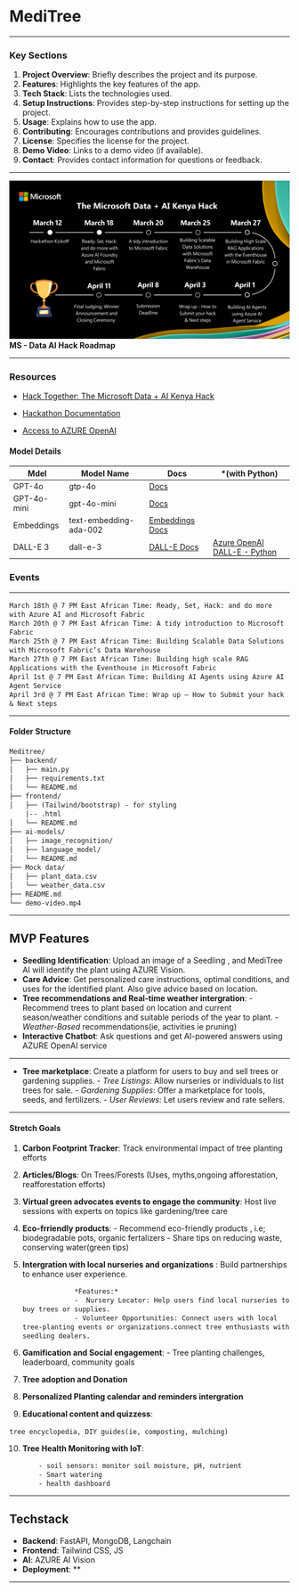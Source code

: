 # MediTree

---

### **Key Sections**
1. **Project Overview**: Briefly describes the project and its purpose.
2. **Features**: Highlights the key features of the app.
3. **Tech Stack**: Lists the technologies used.
4. **Setup Instructions**: Provides step-by-step instructions for setting up the project.
5. **Usage**: Explains how to use the app.
6. **Contributing**: Encourages contributions and provides guidelines.
7. **License**: Specifies the license for the project.
8. **Demo Video**: Links to a demo video (if available).
9. **Contact**: Provides contact information for questions or feedback.

---

![alt text](Microsoft-Data-AI-Hackathon-Timeline-1024x576.png)
**MS - Data AI Hack Roadmap**

---

### Resources

- [Hack Together: The Microsoft Data + AI Kenya Hack](https://blog.fabric.microsoft.com/en/blog/hack-together-the-microsoft-data-ai-kenya-hack?ft=All)

- [Hackathon Documentation](https://microsoft.github.io/Data-AI-Kenya-Hack/)

- [Access to AZURE OpenAI](https://microsoft.github.io/Data-AI-Kenya-Hack/AI_ACCESS.html)


#### Model Details
| Mdel    | Model Name | Docs  | *(with Python) |
| -------- | ------- |---------| --------------
| GPT-4o | gtp-4o | [Docs](https://aka.ms/fabric-hack24-python-docs-gtp4) |
| GPT-4o-mini | gpt-4o-mini    | [Docs](https://aka.ms/fabric-hack24-python-docs-gtp4)|
| Embeddings    |  text-embedding-ada-002   | [Embeddings Docs](https://aka.ms/fabric-hack24-python-docs-embeddings)|
| DALL-E 3   | dall-e-3 | [DALL-E Docs](https://aka.ms/fabric-hack24-python-docs-dalle) | [Azure OpenAI DALL-E - Python](https://aka.ms/fabric-hack24-python-eg-dalle) | 

### Events
-----
```
March 18th @ 7 PM East African Time: Ready, Set, Hack: and do more with Azure AI and Microsoft Fabric
March 20th @ 7 PM East African Time: A tidy introduction to Microsoft Fabric
March 25th @ 7 PM East African Time: Building Scalable Data Solutions with Microsoft Fabric’s Data Warehouse
March 27th @ 7 PM East African Time: Building high scale RAG Applications with the Eventhouse in Microsoft Fabric
April 1st @ 7 PM East African Time: Building AI Agents using Azure AI Agent Service
April 3rd @ 7 PM East African Time: Wrap up – How to Submit your hack & Next steps
```
-----

#### Folder Structure
```
Meditree/
├── backend/
│   ├── main.py
│   ├── requirements.txt
│   └── README.md
├── frontend/
│   ├── (Tailwind/bootstrap) - for styling
    |-- .html
│   └── README.md
├── ai-models/
│   ├── image_recognition/
│   ├── language_model/
│   └── README.md
├── Mock data/
│   ├── plant_data.csv
│   └── weather_data.csv
├── README.md
└── demo-video.mp4
```

---

## MVP Features

- **Seedling Identification**: Upload an image of a Seedling , and MediTree AI will identify the plant using AZURE Vision.
- **Care Advice**: Get personalized care instructions, optimal conditions, and uses for the identified plant. Also give advice based on location.
- **Tree recommendations and Real-time weather intergration**: 
                        - Recommend trees to plant based on location and current season/weather conditions and suitable periods of the year to plant.
                        - _Weather-Based_ recommendations(ie, activities ie pruning)
- **Interactive Chatbot**: Ask questions and get AI-powered answers using AZURE OpenAI service

---
- **Tree marketplace**:  Create a platform for users to buy and sell trees or gardening supplies.
                        - _Tree Listings_: Allow nurseries or individuals to list trees for sale.
                        - _Gardening Supplies_: Offer a marketplace for tools, seeds, and fertilizers.
                        - _User Reviews_: Let users review and rate sellers.

---
#### Stretch Goals

1. **Carbon Footprint Tracker**: Track environmental impact of tree planting efforts
2. **Articles/Blogs**: On Trees/Forests (Uses, myths,ongoing afforestation, reafforestation efforts)
3. **Virtual green advocates events to engage the community**: Host live sessions with experts on topics like gardening/tree care
4. **Eco-frriendly products**:
        - Recommend eco-friendly products , i.e; biodegradable pots, organic fertalizers
        - Share tips on reducing waste, conserving water(green tips)
5. **Intergration with local nurseries and organizations** : 
                Build partnerships to enhance user experience.
    
                    *Features:*
                    -  Nursery Locator: Help users find local nurseries to buy trees or supplies.
                    - Volunteer Opportunities: Connect users with local tree-planting events or organizations.connect tree enthusiasts with seedling dealers.
6. **Gamification and Social engagement**: 
        - Tree planting challenges, leaderboard, community goals
7. **Tree adoption and Donation**
8. **Personalized Planting calendar and reminders intergration**
9. **Educational content and quizzess**: 

`tree encyclopedia, DIY guides(ie, composting, mulching)`

10. **Tree Health Monitoring with IoT**:

            - soil sensors: monitor soil moisture, pH, nutrient
            - Smart watering
            - health dashboard


----

## Techstack
- **Backend**: FastAPI, MongoDB, Langchain
- **Frontend**: Tailwind CSS, JS
- **AI**: AZURE AI Vision
- **Deployment**: **

-----